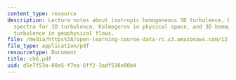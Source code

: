 ```yaml
---
content_type: resource
description: Lecture notes about isotropic homogeneous 3D turbulence, kinetic energy
  spectra for 3D turbulence, Kolmogorov in physical space, and 3D homogeneous isotropic
  turbulence in geophysical flows.
file: /media/https%3A/open-learning-course-data-rc.s3.amazonaws.com/12-820-turbulence-in-the-ocean-and-atmosphere-spring-2006/d5e7f53a00a5f7ea6ff23adf538e80b4_ch6.pdf
file_type: application/pdf
resourcetype: Document
title: ch6.pdf
uid: d5e7f53a-00a5-f7ea-6ff2-3adf538e80b4
---
```

